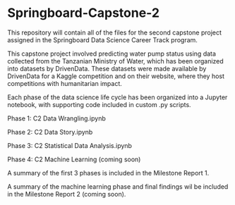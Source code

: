 # Springboard-Capstone-2
This repository will contain all of the files for the second capstone project assigned in the Springboard Data Science Career Track program.

This capstone project involved predicting water pump status using data collected from the Tanzanian Ministry of Water, which has been organized into datasets by DrivenData.  These datasets were made available by DrivenData for a Kaggle competition and on their website, where they host competitions with humanitarian impact. 

Each phase of the data science life cycle has been organized into a Jupyter notebook, with supporting code included in custom .py scripts.

Phase 1: C2 Data Wrangling.ipynb

Phase 2: C2 Data Story.ipynb

Phase 3: C2 Statistical Data Analysis.ipynb

Phase 4: C2 Machine Learning (coming soon)

A summary of the first 3 phases is included in the Milestone Report 1.

A summary of the machine learning phase and final findings wil be included in the Milestone Report 2 (coming soon).
